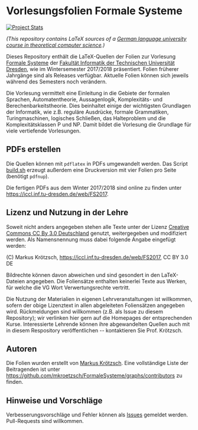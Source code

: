 Vorlesungsfolien Formale Systeme
================================

[![Project Stats](https://www.openhub.net/p/FormaleSysteme/widgets/project_thin_badge.gif)](https://www.openhub.net/p/FormaleSysteme)

*(This repository contains LaTeX sources of a
[German language university course in theoretical computer science](https://iccl.inf.tu-dresden.de/web/Formale_Systeme_(WS2017)/en).)*

Dieses Repository enthält die LaTeX-Quellen der Folien zur Vorlesung [Formale Systeme](https://iccl.inf.tu-dresden.de/web/Formale_Systeme_(WS2017))
der [Fakultät Informatik der Technischen Universität Dresden](https://tu-dresden.de/ing/informatik), wie im
Wintersemester 2017/2018 präsentiert. Folien früherer Jahrgänge sind als Releases verfügbar.
Aktuelle Folien können sich jeweils während des Semesters noch verändern.

Die Vorlesung vermittelt eine Einleitung in die Gebiete der formalen Sprachen, Automatentheorie,
Aussagenlogik, Komplexitäts- und Berechenbarkeitstheorie. Dies beinhaltet einige der wichtigsten Grundlagen der
Informatik, wie z.B. reguläre Ausdrücke, formale Grammatiken, Turingmaschinen, logisches Schließen,
das Halteproblem und die Komplexitätsklassen P und NP.
Damit bildet die Vorlesung die Grundlage für viele vertiefende Vorlesungen.

PDFs erstellen
--------------

Die Quellen können mit ```pdflatex``` in PDFs umgewandelt werden. Das Script
[build.sh](https://github.com/mkroetzsch/FormaleSysteme/blob/master/WS2016/Vorlesungen/build.sh)
erzeugt außerdem eine Druckversion mit vier Folien pro Seite (benötigt ```pdfnup```).

Die fertigen PDFs aus dem Winter 2017/2018 sind online zu finden unter https://iccl.inf.tu-dresden.de/web/FS2017.

Lizenz und Nutzung in der Lehre
-------------------------------

Soweit nicht anders angegeben stehen alle Texte unter der Lizenz 
[Creative Commons CC By 3.0 Deutschland](https://creativecommons.org/licenses/by/3.0/de/) genutzt, weitergegeben
und modifiziert werden. Als Namensnennung muss dabei folgende Angabe eingefügt werden:

(C) Markus Krötzsch, https://iccl.inf.tu-dresden.de/web/FS2017, CC BY 3.0 DE

Bildrechte können davon abweichen und sind gesondert in den LaTeX-Dateien angegeben.
Die Foliensätze enthalten keinerlei Texte aus Werken, für welche die VG Wort Verwertungsrechte vertritt.

Die Nutzung der Materialien in eigenen Lehrveranstaltungen ist willkommen, sofern der obige Lizenztext
in allen abgeleiteten Foliensätzen angegeben wird. Rückmeldungen sind willkommen (z.B. als Issue zu diesem
Repository); wir verlinken hier gern auf die Homepages der entsprechenden Kurse. Interessierte Lehrende können
ihre abgewandelten Quellen auch mit in diesem Respository veröffentlichen -- kontaktieren Sie Prof. Krötzsch.

Autoren
-------

Die Folien wurden erstellt von [Markus Krötzsch](https://iccl.inf.tu-dresden.de/web/Markus_Krötzsch).
Eine vollständige Liste der Beitragenden ist unter https://github.com/mkroetzsch/FormaleSysteme/graphs/contributors
zu finden.

Hinweise und Vorschläge
-----------------------

Verbesserungsvorschläge und Fehler können als [Issues](https://github.com/mkroetzsch/FormaleSysteme/issues) gemeldet
werden. Pull-Requests sind willkommen.

